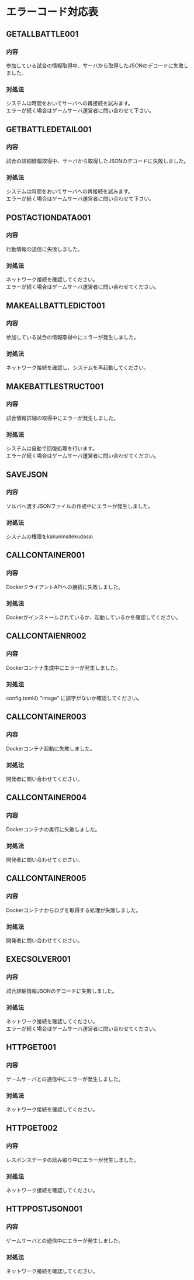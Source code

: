 # エラーコード対応表

## GETALLBATTLE001

### 内容

参加している試合の情報取得中、サーバから取得したJSONのデコードに失敗しました。

### 対処法

システムは時間をおいてサーバへの再接続を試みます。  
エラーが続く場合はゲームサーバ運営者に問い合わせて下さい。

## GETBATTLEDETAIL001

### 内容

試合の詳細情報取得中、サーバから取得したJSONのデコードに失敗しました。

### 対処法

システムは時間をおいてサーバへの再接続を試みます。  
エラーが続く場合はゲームサーバ運営者に問い合わせて下さい。

## POSTACTIONDATA001

### 内容

行動情報の送信に失敗しました。  

### 対処法

ネットワーク接続を確認してください。  
エラーが続く場合はゲームサーバ運営者に問い合わせてください。

## MAKEALLBATTLEDICT001

### 内容

参加している試合の情報取得中にエラーが発生しました。

### 対処法

ネットワーク接続を確認し、システムを再起動してください。

## MAKEBATTLESTRUCT001

### 内容

試合情報詳細の取得中にエラーが発生しました。

### 対処法

システムは自動で回復処理を行います。  
エラーが続く場合はゲームサーバ運営者に問い合わせてください。

## SAVEJSON

### 内容

ソルバへ渡すJSONファイルの作成中にエラーが発生しました。

### 対処法

システムの権限をkakuninsitekudasai.

## CALLCONTAINER001

### 内容

DockerクライアントAPIへの接続に失敗しました。

### 対処法

Dockerがインストールされているか、起動しているかを確認してください。

## CALLCONTAIENR002

### 内容

Dockerコンテナ生成中にエラーが発生しました。

### 対処法

config.tomlの "image" に誤字がないか確認してください。

## CALLCONTAINER003

### 内容

Dockerコンテナ起動に失敗しました。

### 対処法

開発者に問い合わせてください。

## CALLCONTAINER004

### 内容

Dockerコンテナの実行に失敗しました。

### 対処法

開発者に問い合わせてください。

## CALLCONTAINER005

### 内容

Dockerコンテナからログを取得する処理が失敗しました。

### 対処法

開発者に問い合わせてください。

## EXECSOLVER001

### 内容

試合詳細情報JSONのデコードに失敗しました。

### 対処法

ネットワーク接続を確認してください。  
エラーが続く場合はゲームサーバ運営者に問い合わせてください。

## HTTPGET001

### 内容

ゲームサーバとの通信中にエラーが発生しました。

### 対処法

ネットワーク接続を確認してください。

## HTTPGET002

### 内容

レスポンスデータの読み取り中にエラーが発生しました。

### 対処法

ネットワーク接続を確認してください。

## HTTPPOSTJSON001

### 内容

ゲームサーバとの通信中にエラーが発生しました。

### 対処法

ネットワーク接続を確認してください。